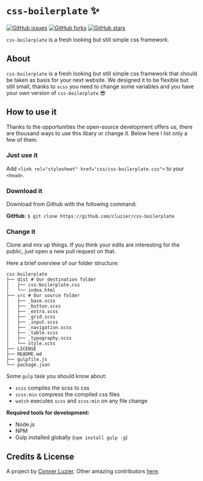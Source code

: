 # `css-boilerplate` ✨

[![GitHub issues](https://img.shields.io/github/issues/cluzier/css-boilerplate.svg)](https://github.com/cluzier/css-boilerplate/issues)
[![GitHub forks](https://img.shields.io/github/forks/cluzier/css-boilerplate.svg)](https://github.com/cluzier/css-boilerplate/network)
[![GitHub stars](https://img.shields.io/github/stars/cluzier/css-boilerplate.svg)](https://github.com/cluzier/css-boilerplate/stargazers)


`css-boilerplate` is a fresh looking but still simple css framework.

## About

`css-boilerplate` is a fresh looking but still simple css framework that should be taken as basis for your next website. We designed it to be flexible but still small, thanks to `scss` you need to change some variables and you have your own version of `css-boilerplate` :sunglasses:

## How to use it

Thanks to the opportunities the open-source development offers us, there are thousand ways to use this libary or change it. Below here I list only a few of them.

### Just use it

Add `<link rel="stylesheet" href="css/css-boilerplate.css">` to your `<head>`.

### Download it

Download from Github with the following command:

**GitHub**: `$ git clone https://github.com/cluzier/css-boilerplate`

### Change it

Clone and mix up things. If you think your edits are interesting for the public, just open a new pull request on that.

Here a brief overview of our folder structure:

```
css-boilerplate
├── dist # Our destination folder
│   ├── css-boilerplate.css
│   └── index.html
├── src # Our source folder
│   ├── _base.scss
│   ├── _button.scss
│   ├── _extra.scss
│   ├── _grid.scss
│   ├── _input.scss
│   ├── _navigation.scss
│   ├── _table.scss
│   ├── _typography.scss
│   └── style.scss
├── LICENSE
├── README.md
├── gulpfile.js
└── package.json
```

Some `gulp` task you should know about:

- `scss` compiles the scss to css
- `scss:min` compress the compiled css files
- `watch` executes `scss` and `scss:min` on any file change

**Required tools for development:**

- Node.js
- NPM
- Gulp installed globally (`npm install gulp -g`)

## Credits & License

A project by [Conner Luzier](https://github.com/cluzier).
Other amazing contributors [here](https://github.com/cluzier/css-boilerplate/graphs/contributors).
